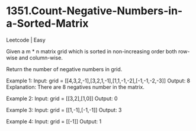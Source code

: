 # 1351.Count-Negative-Numbers-in-a-Sorted-Matrix
Leetcode | Easy

Given a m * n matrix grid which is sorted in non-increasing order both row-wise and column-wise. 

Return the number of negative numbers in grid.

Example 1:
	Input: grid = [[4,3,2,-1],[3,2,1,-1],[1,1,-1,-2],[-1,-1,-2,-3]]
	Output: 8
	Explanation: There are 8 negatives number in the matrix.

Example 2:
	Input: grid = [[3,2],[1,0]]
	Output: 0

Example 3:
	Input: grid = [[1,-1],[-1,-1]]
	Output: 3

Example 4:
	Input: grid = [[-1]]
	Output: 1